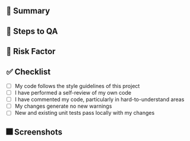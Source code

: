 <!--
Branches may use the following prefixes:

feat - A new feature
fix - Bug fix
chore - usually for test coverage or non-user touching item

Followed by feature/component/content the changes affect in parentheses.

-->
<!--
Please include a summary of the change and which issue is fixed. Please also include relevant motivation and context. List any dependencies that are required for this change.
-->

## 📃 Summary

## 👀 Steps to QA

<!--
  Please provide a step-by-step list of actions in order to QA these changes.
-->

## 🎰 Risk Factor

<!--
Some questions that may help:
  - What are some related components that may break?
  - Are there any side effects to the changes you've made?
  - Will these changes break anything?
-->

## ✅ Checklist

<!-- MANDATORY -->

- [ ] My code follows the style guidelines of this project
- [ ] I have performed a self-review of my own code
- [ ] I have commented my code, particularly in hard-to-understand areas
- [ ] My changes generate no new warnings
- [ ] New and existing unit tests pass locally with my changes

<!-- OPTIONAL
- [ ] I have added tests that prove my fix is effective or that my feature works
- [ ] Any dependent changes have been merged and published in downstream modules
-->

## 🎆 Screenshots

<!---
(if user facing feature)

Before After snippet:

|Before|After|
|-|-|
| <image> | <image> |

-->
